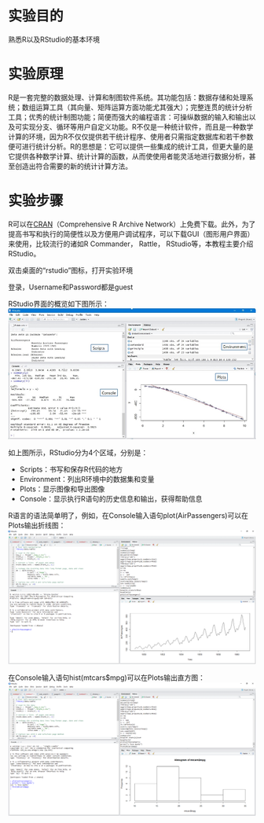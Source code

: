 # 实验目的

熟悉R以及RStudio的基本环境

# 实验原理

R是一套完整的数据处理、计算和制图软件系统。其功能包括：数据存储和处理系统；数组运算工具（其向量、矩阵运算方面功能尤其强大）；完整连贯的统计分析工具；优秀的统计制图功能；简便而强大的编程语言：可操纵数据的输入和输出以及可实现分支、循环等用户自定义功能。R不仅是一种统计软件，而且是一种数学计算的环境，因为R不仅仅提供若干统计程序、使用者只需指定数据库和若干参数便可进行统计分析。R的思想是：它可以提供一些集成的统计工具，但更大量的是它提供各种数学计算、统计计算的函数，从而使使用者能灵活地进行数据分析，甚至创造出符合需要的新的统计计算方法。

# 实验步骤 

R可以在[CRAN](http://cran.r-project.org/)（Comprehensive R Archive Network）上免费下载。此外，为了提高书写和执行的简便性以及方便用户调试程序，可以下载GUI（图形用户界面）来使用，比较流行的诸如R Commander， Rattle， RStudio等，本教程主要介绍RStudio。

双击桌面的“rstudio”图标，打开实验环境

登录，Username和Password都是guest

RStudio界面的概览如下图所示：
![](/images/1-1-1-1.jpg)

如上图所示，RStudio分为4个区域，分别是：

* Scripts：书写和保存R代码的地方
* Environment：列出R环境中的数据集和变量
* Plots：显示图像和导出图像
* Console：显示执行R语句的历史信息和输出，获得帮助信息

R语言的语法简单明了，例如，在Console输入语句plot\(AirPassengers\)可以在Plots输出折线图：
![](/images/1-1-1-2.png)

在Console输入语句hist\(mtcars$mpg\)可以在Plots输出直方图：
![](/images/1-1-1-3.png)
